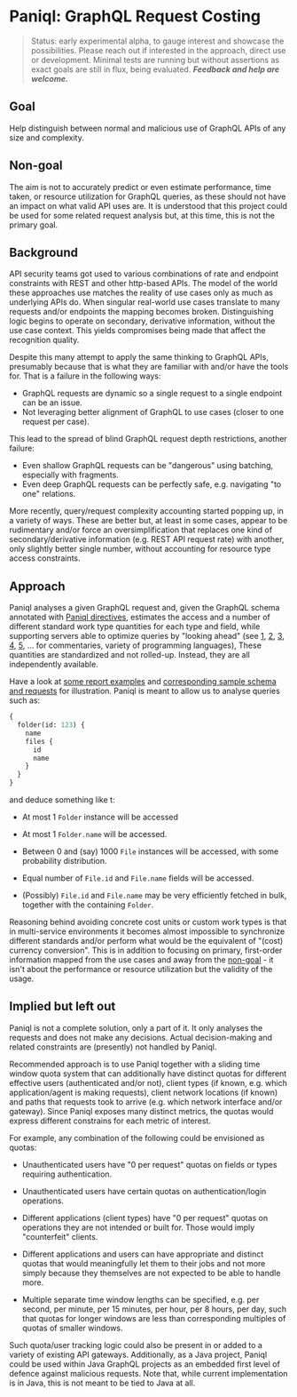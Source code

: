 # Paniql: GraphQL Request Costing 

> Status: early experimental alpha, to gauge interest and showcase the possibilities.
> Please reach out if interested in the approach, direct use or development.
> Minimal tests are running but without assertions as exact goals are still in flux,
> being evaluated. ***Feedback and help are welcome.***

## Goal

Help distinguish between normal and malicious use of GraphQL APIs
of any size and complexity.

## Non-goal

The aim is not to accurately predict or even estimate performance, time taken,
or resource utilization for GraphQL queries, as these should not have an impact
on what valid API uses are. It is understood that this project could be used for
some related request analysis but, at this time, this is not the primary goal.

## Background

API security teams got used to various combinations of rate and endpoint constraints
with REST and other http-based APIs. The model of the world these approaches use matches
the reality of use cases only as much as underlying APIs do. When singular real-world
use cases translate to many requests and/or endpoints the mapping becomes broken. 
Distinguishing logic begins to operate on secondary, derivative information, without the
use case context. This yields compromises being made that affect the recognition quality.

Despite this many attempt to apply the same thinking to GraphQL APIs, presumably because
that is what they are familiar with and/or have the tools for. That is a failure in the
following ways:

- GraphQL requests are dynamic so a single request to a single endpoint can be an issue.
- Not leveraging better alignment of GraphQL to use cases (closer to one request per case).

This lead to the spread of blind GraphQL request depth restrictions, another failure:

- Even shallow GraphQL requests can be "dangerous" using batching, especially with fragments.
- Even deep GraphQL requests can be perfectly safe, e.g. navigating "to one" relations.

More recently, query/request complexity accounting started popping up, in a variety of 
ways. These are better but, at least in some cases, appear to be rudimentary and/or
force an oversimplification that replaces one kind of secondary/derivative information
(e.g. REST API request rate) with another, only slightly better single number, without
accounting for resource type access constraints.

## Approach

Paniql analyses a given GraphQL request and, given the GraphQL schema annotated with
[Paniql directives](core/src/main/resources/net/susnjar/paniql/PaniqlSchema.graphqls),
estimates the access and a number of different standard work type quantities for each
type and field, while supporting servers able to optimize queries by "looking ahead"
(see [1](https://www.graphql-java.com/blog/deep-dive-data-fetcher-results/),
[2](https://www.apollographql.com/blog/backend/performance/optimizing-your-graphql-request-waterfalls/),
[3](https://engineering.zalando.com/posts/2021/03/optimize-graphql-server-with-lookaheads.html),
[4](https://www.graphile.org/graphile-build/look-ahead/),
[5](https://boopathi.blog/graphql-optimization-lookaheads), 
... for commentaries, variety of programming languages),
These quantities are standardized and not rolled-up. 
Instead, they are all independently available.

Have a look at [some report examples](print/doc/samples) and 
[corresponding sample schema and requests](core/src/test/resources/net/susnjar/paniql/) for illustration.
Paniql is meant to allow us to analyse queries such as:

```GraphQL
{ 
  folder(id: 123) {
    name
    files {
      id 
      name
    }
  }
}
```
and deduce something like t:

- At most 1 `Folder` instance will be accessed
 
- At most 1 `Folder.name` will be accessed.
 
- Between 0 and (say) 1000 `File` instances will be accessed, with some probability distribution.

- Equal number of `File.id` and `File.name` fields will be accessed.

- (Possibly) `File.id` and `File.name` may be very efficiently fetched in bulk, together with the containing `Folder`.

Reasoning behind avoiding concrete cost units or custom work types is that in 
multi-service environments it becomes almost impossible  to synchronize different 
standards and/or perform what would be the equivalent of "(cost) currency conversion".
This is in addition to focusing on primary, first-order  information mapped from the 
use cases and away from the [non-goal](#non-goal) - it isn't about the performance or
resource utilization but the validity of the usage.

## Implied but left out

Paniql is not a complete solution, only a part of it. It only analyses the requests
and does not make any decisions. Actual decision-making and related constraints are
(presently) not handled by Paniql. 

Recommended approach is to use Paniql together with a sliding time window quota
system that can additionally have distinct quotas for different effective users
(authenticated and/or not), client types (if known, e.g. which application/agent
is making requests), client network locations (if known) and paths that requests
took to arrive (e.g. which network interface and/or gateway). Since Paniql exposes
many distinct metrics, the quotas would express different constrains for each 
metric of interest.

For example, any combination of the following could be envisioned as quotas:

- Unauthenticated users have "0 per request" quotas on fields or types requiring 
  authentication.

- Unauthenticated users have certain quotas on authentication/login operations.

- Different applications (client types) have "0 per request" quotas on operations they are  not intended or built for. Those would imply "counterfeit" clients.

- Different applications and users can have appropriate and distinct quotas that would meaningfully let them to their jobs and not more simply because they themselves are not expected to be able to handle more.

- Multiple separate time window lengths can be specified, e.g. per second, per minute, per 15 minutes, per hour, per 8 hours, per day, such that quotas for longer windows are less than corresponding multiples of quotas of smaller windows.

Such quota/user tracking logic could also be present in or added to a variety of
existing API gateways. Additionally, as a Java project, Paniql could be used within
Java GraphQL projects as an embedded first level of defence against malicious
requests. Note that, while current implementation is in Java, this is not meant to be
tied to Java at all.

